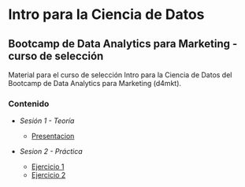 # Intro para la Ciencia de Datos
## Bootcamp de Data Analytics para Marketing - curso de selección

Material para el curso de selección Intro para la Ciencia de Datos del Bootcamp de Data Analytics para Marketing (d4mkt).

### Contenido

- *Sesión 1 - Teoría*
  - [Presentacion](https://docs.google.com/presentation/d/e/2PACX-1vSD9hZVjtia2zMHxqvEB4_Blwx7N8vhEVI81wzgdykNczdPsvLCDrMydPb_m9sjHmWvE5XQJN6WKhuv/pub?start=false&loop=false&delayms=3000)

- *Sesion 2 - Práctica*
  - [Ejercicio 1](ejercicios/1.md)
  - [Ejercicio 2](ejercicios/2.md)
